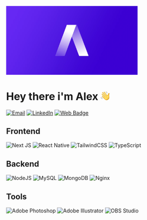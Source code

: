 <img src="./public/og_image.webp" width="356px">
<h1>Hey there i'm Alex <img src="./public/img/hand.webp" width="24px" style="color:unset;"></h1>

[![Email](https://img.shields.io/badge/-Email-000?logo=gmail&logoColor=white&style=for-the-badge)](mailto:alexander.mamani.dev@gmail.com)
[![LinkedIn](https://img.shields.io/badge/-Linkedin-000?logo=linkedin&logoColor=white&style=for-the-badge)](https://www.linkedin.com/in/alexander-mamani)
[![Web Badge](https://img.shields.io/badge/-Portfolio-000?logo=react&logoColor=white&style=for-the-badge)](https://alexdev.com.ar)

<h2 style="color:unset;">Frontend</h2>

![Next JS](https://img.shields.io/badge/-NextJS-000?logo=next.js&logoColor=white&style=for-the-badge)
![React Native](https://img.shields.io/badge/-React%20Native-000?logo=react&logoColor=white&style=for-the-badge)
![TailwindCSS](https://img.shields.io/badge/-TailwindCSS-000?logo=tailwindcss&logoColor=white&style=for-the-badge)
![TypeScript](https://img.shields.io/badge/-Typescript-000?logo=typescript&logoColor=white&style=for-the-badge)

<h2 style="color:unset;">Backend</h2>

![NodeJS](https://img.shields.io/badge/-nodejs-000?logo=node.js&logoColor=white&style=for-the-badge)
![MySQL](https://img.shields.io/badge/-mysql-000?logo=mysql&logoColor=white&style=for-the-badge)
![MongoDB](https://img.shields.io/badge/-mongodb-000?logo=mongodb&logoColor=white&style=for-the-badge)
![Nginx](https://img.shields.io/badge/-nginx-000?logo=nginx&logoColor=white&style=for-the-badge)

<h2 style="color:unset;">Tools</h2>

![Adobe Photoshop](https://img.shields.io/badge/-photoshop-000?logo=adobephotoshop&logoColor=white&style=for-the-badge)
![Adobe Illustrator](https://img.shields.io/badge/-illustrator-000?logo=adobeillustrator&logoColor=white&style=for-the-badge)
![OBS Studio](https://img.shields.io/badge/-OBS%20Studio-000?logo=obsstudio&logoColor=white&style=for-the-badge)